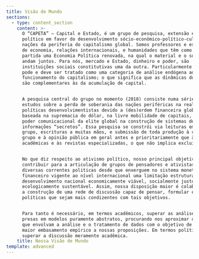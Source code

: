 ```yaml
---
title: Visão de Mundo
sections:
  - type: content_section
    content: >-
      O “CAPETA” – Capital e Estado, é um grupo de pesquisa, extensão e ativismo
      político em favor do desenvolvimento sócio-econômico-político-cultural das
      nações da periferia do capitalismo global. Somos professores e estudantes
      de economia, relações internacionais, e humanidades que têm como ponto de
      partida uma Economia Política renovada, na qual o material e o social
      andam juntos. Para nós, mercado e Estado, dinheiro e poder, são
      instituições sociais constitutivas uma da outra. Particularmente o Estado
      pode e deve ser tratado como uma categoria de análise endógena ao
      funcionamento do capitalismo; o que significa que as dinâmicas do poder
      são complementares às da acumulação de capital.


      A pesquisa central do grupo no momento (2018) consiste numa série de
      estudos sobre a perda de soberania das nações periféricas na realização de
      políticas desenvolvimentistas devido a (des)ordem financeira global atual
      baseada na supremacia do dólar, na livre mobilidade de capitais, e no
      poder comunicacional da elite global na construção de sistemas de
      informações “secretos”. Essa pesquisa se constrói via leituras em grande
      grupo, escrituras a muitas mãos, e submissão de toda produção à crítica do
      grupo e à opinião pública em geral antes e prioritariamente que às hostes
      acadêmicas e às revistas especializadas, o que não implica excluí-las.


      No que diz respeito ao ativismo político, nosso principal objetivo é
      contribuir para a articulação de grupos de pensadores e ativistas das mais
      diversas correntes politicas desde que enxerguem no sistema monetário e
      financeiro vigente ao nível internacional uma limitação estrutural ao
      desenvolvimento nacional economicamente viável, socialmente justo e
      ecologicamente sustentável. Assim, nossa disposição maior é colaborar para
      a construção de uma rede de discussão capaz de pensar, formular e propor
      políticas que sejam mais condizentes com tais objetivos.


      Para tanto é necessário, em termos acadêmicos, superar as análises ainda
      presas em modelos puramente abstratos, procurando nos aproximar de métodos
      que envolvam a análise e o tratamento de dados com o objetivo de fornecer
      maior embasamento empírico a nossas proposições. Em termos políticos, urge
      superar a discussão meramente acadêmica.
    title: Nossa Visão de Mundo
template: advanced
---
```

